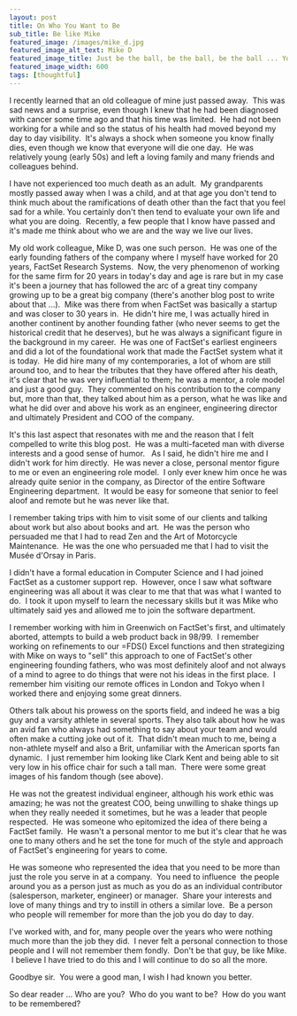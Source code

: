 ```yaml
---
layout: post
title: On Who You Want to Be
sub_title: Be like Mike
featured_image: /images/mike_d.jpg
featured_image_alt_text: Mike D
featured_image_title: Just be the ball, be the ball, be the ball ... You're not being the ball Danny.
featured_image_width: 600
tags: [thoughtful]
---
```


I recently learned that an old colleague of mine just passed away.  This was sad news and a surprise, even though I knew
that he had been diagnosed with cancer some time ago and that his time was limited.  He had not been working for a while
and so the status of his health had moved beyond my day to day visibility.  It's always a shock when someone you know
finally dies, even though we know that everyone will die one day.  He was relatively young (early 50s) and left a loving
family and many friends and colleagues behind.

I have not experienced too much death as an adult.  My grandparents mostly passed away when I was a child, and at that
age you don't tend to think much about the ramifications of death other than the fact that you feel sad for a while.
You certainly don't then tend to evaluate your own life and what you are doing.  Recently, a few people that I know have
passed and it's made me think about who we are and the way we live our lives.

My old work colleague, Mike D, was one such person.  He was one of the early founding fathers of the company where I
myself have worked for 20 years, FactSet Research Systems.  Now, the very phenomenon of working for the same firm for
20 years in today's day and age is rare but in my case it's been a journey that has followed the arc of a great tiny
company growing up to be a great big company (there's another blog post to write about that ...).  Mike was there from
when FactSet was basically a startup and was closer to 30 years in.  He didn't hire me, I was actually hired in another
continent by another founding father (who never seems to get the historical credit that he deserves), but he was always
a significant figure in the background in my career.  He was one of FactSet's earliest engineers and did a lot of the
foundational work that made the FactSet system what it is today.  He did hire many of my contemporaries, a lot of whom
are still around too, and to hear the tributes that they have offered after his death, it's clear that he was very
influential to them; he was a mentor, a role model and just a good guy.  They commented on his contribution to the
company but, more than that, they talked about him as a person, what he was like and what he did over and above his work
as an engineer, engineering director and ultimately President and COO of the company.

It's this last aspect that resonates with me and the reason that I felt compelled to write this blog post.  He was a
multi-faceted man with diverse interests and a good sense of humor.   As I said, he didn't hire me and I didn't work for
him directly.  He was never a close, personal mentor figure to me or even an engineering role model.  I only ever knew
him once he was already quite senior in the company, as Director of the entire Software Engineering department.  It
would be easy for someone that senior to feel aloof and remote but he was never like that.

I remember taking trips with him to visit some of our clients and talking about work but also about books and art.  He
was the person who persuaded me that I had to read Zen and the Art of Motorcycle Maintenance.  He was the one who
persuaded me that I had to visit the Musée d'Orsay in Paris.

I didn't have a formal education in Computer Science and I had joined FactSet as a customer support rep.  However, once
I saw what software engineering was all about it was clear to me that that was what I wanted to do.  I took it upon
myself to learn the necessary skills but it was Mike who ultimately said yes and allowed me to join the software
department.

I remember working with him in Greenwich on FactSet's first, and ultimately aborted, attempts to build a web product
back in 98/99.  I remember working on refinements to our =FDS() Excel functions and then strategizing with Mike on ways
to "sell" this approach to one of FactSet's other engineering founding fathers, who was most definitely aloof and not
always of a mind to agree to do things that were not his ideas in the first place.  I remember him visiting our remote
offices in London and Tokyo when I worked there and enjoying some great dinners.

Others talk about his prowess on the sports field, and indeed he was a big guy and a varsity athlete in several sports.
They also talk about how he was an avid fan who always had something to say about your team and would often make a
cutting joke out of it.  That didn't mean much to me, being a non-athlete myself and also a Brit, unfamiliar with the
American sports fan dynamic.  I just remember him looking like Clark Kent and being able to sit very low in his office
chair for such a tall man.  There were some great images of his fandom though (see above).

He was not the greatest individual engineer, although his work ethic was amazing; he was not the greatest COO, being
unwilling to shake things up when they really needed it sometimes, but he was a leader that people respected.  He was
someone who epitomized the idea of there being a FactSet family.  He wasn't a personal mentor to me but it's clear that
he was one to many others and he set the tone for much of the style and approach of FactSet's engineering for years to
come.

He was someone who represented the idea that you need to be more than just the role you serve in at a company.  You need
to influence  the people around you as a person just as much as you do as an individual contributor (salesperson,
marketer, engineer) or manager.  Share your interests and love of many things and try to instill in others a similar
love.  Be a person who people will remember for more than the job you do day to day.

I've worked with, and for, many people over the years who were nothing much more than the job they did.  I never felt a
personal connection to those people and I will not remember them fondly.  Don't be that guy, be like Mike.  I believe I
have tried to do this and I will continue to do so all the more.

Goodbye sir.  You were a good man, I wish I had known you better.

So dear reader … Who are you?  Who do you want to be?  How do you want to be remembered?

